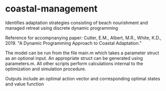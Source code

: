 # coastal-management
Identifies adaptation strategies consisting of beach nourishment and managed retreat using discrete dynamic programming

Reference for accompnanying paper:
Cutler, E.M., Albert, M.R., White, K.D., 2019. "A Dynamic Programming Approach to Coastal Adaptation."

The model can be run from the file main.m which takes a parameter struct as an optional input. An appropriate struct can be generated using parameters.m. All other scripts perform calculations internal to the optimization and simulation procedure.

Outputs include an optimal action vector and corresponding optimal states and value function
